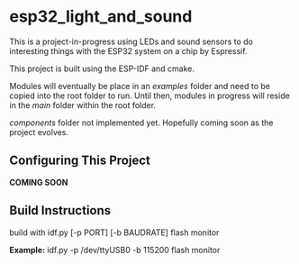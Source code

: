 esp32_light_and_sound
=====================

This is a project-in-progress using LEDs and sound sensors to do interesting things with the ESP32 system on a chip by Espressif.

This project is built using the ESP-IDF and cmake.

Modules will eventually be place in an *examples* folder and need to be copied into the root folder to run. Until then, modules in progress will reside in the *main* folder within the root folder.

*components* folder not implemented yet. Hopefully coming soon as the project evolves.


## Configuring This Project

**COMING SOON**


## Build Instructions

build with idf.py [-p PORT] [-b BAUDRATE] flash monitor

**Example:**    idf.py -p /dev/ttyUSB0 -b 115200 flash monitor
